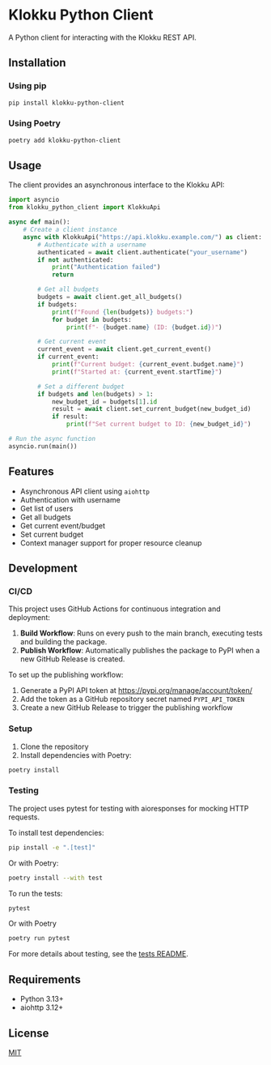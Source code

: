 # Klokku Python Client

A Python client for interacting with the Klokku REST API.

## Installation

### Using pip

```bash
pip install klokku-python-client
```

### Using Poetry

```bash
poetry add klokku-python-client
```

## Usage

The client provides an asynchronous interface to the Klokku API:

```python
import asyncio
from klokku_python_client import KlokkuApi

async def main():
    # Create a client instance
    async with KlokkuApi("https://api.klokku.example.com/") as client:
        # Authenticate with a username
        authenticated = await client.authenticate("your_username")
        if not authenticated:
            print("Authentication failed")
            return

        # Get all budgets
        budgets = await client.get_all_budgets()
        if budgets:
            print(f"Found {len(budgets)} budgets:")
            for budget in budgets:
                print(f"- {budget.name} (ID: {budget.id})")

        # Get current event
        current_event = await client.get_current_event()
        if current_event:
            print(f"Current budget: {current_event.budget.name}")
            print(f"Started at: {current_event.startTime}")

        # Set a different budget
        if budgets and len(budgets) > 1:
            new_budget_id = budgets[1].id
            result = await client.set_current_budget(new_budget_id)
            if result:
                print(f"Set current budget to ID: {new_budget_id}")

# Run the async function
asyncio.run(main())
```

## Features

- Asynchronous API client using `aiohttp`
- Authentication with username
- Get list of users
- Get all budgets
- Get current event/budget
- Set current budget
- Context manager support for proper resource cleanup

## Development

### CI/CD

This project uses GitHub Actions for continuous integration and deployment:

1. **Build Workflow**: Runs on every push to the main branch, executing tests and building the package.
2. **Publish Workflow**: Automatically publishes the package to PyPI when a new GitHub Release is created.

To set up the publishing workflow:

1. Generate a PyPI API token at https://pypi.org/manage/account/token/
2. Add the token as a GitHub repository secret named `PYPI_API_TOKEN`
3. Create a new GitHub Release to trigger the publishing workflow

### Setup

1. Clone the repository
2. Install dependencies with Poetry:

```bash
poetry install
```

### Testing

The project uses pytest for testing with aioresponses for mocking HTTP requests.

To install test dependencies:

```bash
pip install -e ".[test]"
```

Or with Poetry:

```bash
poetry install --with test
```

To run the tests:

```bash
pytest
```

Or with Poetry

```bash
poetry run pytest
```

For more details about testing, see the [tests README](tests/README.md).

## Requirements

- Python 3.13+
- aiohttp 3.12+

## License

[MIT](LICENSE)
